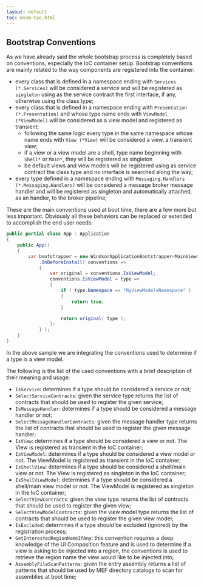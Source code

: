 ```yaml
---
layout: default
toc: mvvm-toc.html
---
```


## Bootstrap Conventions

As we have already said the whole bootstrap process is completely based on conventions, especially the IoC container setup. Bootstrap conventions are mainly related to the way components are registered into the container:

* every class that is defined in a namespace ending with `Services (*.Services)` will be considered a service and will be registered as `singleton` using as the service contract the first interface, if any, otherwise using the class type;
* every class that is defined in a namespace ending with `Presentation (*.Presentation)` and whose type name ends with `ViewModel (*ViewModel)` will be considered as a view model and registered as transient;
  * following the same logic every type in the same namespace whose name ends with `View (*View)` will be considered a view, a transient view;
  * if a view or a view model are a shell, type name beginning with `Shell*` or `Main*`, they will be registered as singleton
  * be default views and view models will be registered using as service contract the class type and no interface is searched along the way;
* every type defined in a namespace ending with `Messaging.Handlers (*.Messaging.Handlers)` will be considered a message broker message handler and will be registered as singleton and automatically attached, as an handler, to the broker pipeline;

These are the main conventions used at boot time, there are a few more but less important. Obviously all these behaviors can be replaced or extended to accomplish the end user needs:

```csharp
public partial class App : Application
{
    public App()
    {
        var bootstrapper = new WindsorApplicationBootstrapper<MainView>()
            .OnBeforeInstall( conventions => 
            {
                var original = conventions.IsViewModel;
                conventions.IsViewModel = type => 
                {
                    if ( type.Namespace == "MyViewModelsNamespace" ) 
                    {
                        return true;
                    }

                    return original( type );
                };
            } );
    }
}
```

In the above sample we are integrating the conventions used to determine if a type is a view model.

The following is the list of the used conventions with a brief description of their meaning and usage:

* `IsService`: determines if a type should be considered a service or not;
* `SelectServiceContracts`: given the service type returns the list of contracts that should be used to register the given service;
* `IsMessageHandler`: determines if a type should be considered a message handler or not;
* `SelectMessageHandlerContracts`: given the message handler type returns the list of contracts that should be used to register the given message handler;
* `IsView`: determines if a type should be considered a view or not. The View is registered as transient in the IoC container;
* `IsViewModel`: determines if a type should be considered a view model or not. The ViewModel is registered as transient in the IoC container;
* `IsShellView`: determines if a type should be considered a shell/main view or not. The View is registered as singleton in the IoC container;
* `IsShellViewModel`: determines if a type should be considered a shell/main view model or not. The ViewModel is registered as singleton in the IoC container;
* `SelectViewContracts`: given the view type returns the list of contracts that should be used to register the given view;
* `SelectViewModelContracts`: given the view model type returns the list of contracts that should be used to register the given view model;
* `IsExcluded`: determines if a type should be excluded \(ignored\) by the registration process;
* `GetInterestedRegionNameIfAny`: this convention requires a deep knowledge of the UI Composition feature and is used to determine if a view is asking to be injected into a region, the conventions is used to retrieve the region name the view would like to be injected into;
* `AssemblyFileScanPatterns`: given the entry assembly returns a list of patterns that should be used by MEF directory catalogs to scan for assemblies at boot time;



